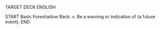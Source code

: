 TARGET DECK
ENGLISH

START
Basic
Foreshadow
Back: v. Be a warning or indication of (a future event).
END

